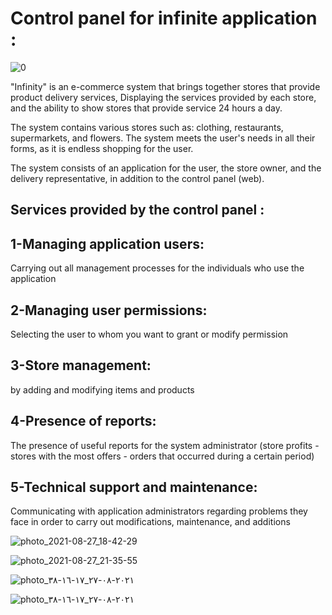 # Control panel for infinite application : 

![0](https://github.com/halalek/controlboard/assets/112726630/b879dc71-ee61-452f-b095-6ce7ca9a194a)

"Infinity" is an e-commerce system that brings together stores that provide product delivery services,
    Displaying the services provided by each store, and the ability to show stores that provide service 24 hours a day.

The system contains various stores such as: clothing, restaurants, supermarkets, and flowers. The system meets the user's needs in all their forms, as it is endless shopping for the user.

The system consists of an application for the user, the store owner, and the delivery representative, in addition to the control panel (web).

## Services provided by the control panel :
## 1-Managing application users:
Carrying out all management processes for the individuals who use the application

## 2-Managing user permissions: 
Selecting the user to whom you want to grant or modify permission

## 3-Store management:
by adding and modifying items and products

## 4-Presence of reports:
The presence of useful reports for the system administrator (store profits - stores with the most offers - orders that occurred during a certain period)

## 5-Technical support and maintenance: 
Communicating with application administrators regarding problems they face in order to carry out modifications, maintenance, and additions



![photo_2021-08-27_18-42-29](https://github.com/halalek/controlboard/assets/112726630/0120991f-8061-4d7e-96ee-0d2e642ecd89)


![photo_2021-08-27_21-35-55](https://github.com/halalek/controlboard/assets/112726630/23772bd4-2dfe-4ecd-9b2d-5e97b5bb2db8)


![photo_٢٠٢١-٠٨-٢٧_١٧-١٦-٣٨](https://github.com/halalek/controlboard/assets/112726630/0c281645-999d-4184-bead-8b3653eec364)




![photo_٢٠٢١-٠٨-٢٧_١٧-١٦-٣٨](https://github.com/halalek/controlboard/assets/112726630/bc148e97-4817-4fef-843c-b4dd86dd5ff6)


